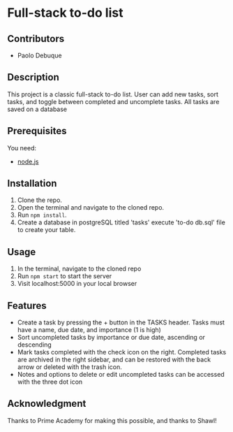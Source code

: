 # Full-stack to-do list

## Contributors

* Paolo Debuque

## Description

This project is a classic full-stack to-do list. User can add new tasks, sort tasks, and toggle between completed and uncomplete tasks. All tasks are saved on a database


## Prerequisites

You need:
- [node.js](https://nodejs.org/en/download/)

## Installation

1. Clone the repo.
2. Open the terminal and navigate to the cloned repo.
3. Run `npm install`.
4. Create a database in postgreSQL titled 'tasks' execute 'to-do db.sql' file to create your table.

## Usage

1. In the terminal, navigate to the cloned repo
2. Run `npm start` to start the server
3. Visit localhost:5000 in your local browser

## Features

- Create a task by pressing the + button in the TASKS header. Tasks must have a name, due date, and importance (1 is high)
- Sort uncompleted tasks by importance or due date, ascending or descending
- Mark tasks completed with the check icon on the right. Completed tasks are archived in the right sidebar, and can be restored with the back arrow or deleted with the trash icon.
- Notes and options to delete or edit uncompleted tasks can be accessed with the three dot icon

## Acknowledgment

Thanks to Prime Academy for making this possible, and thanks to Shawl!